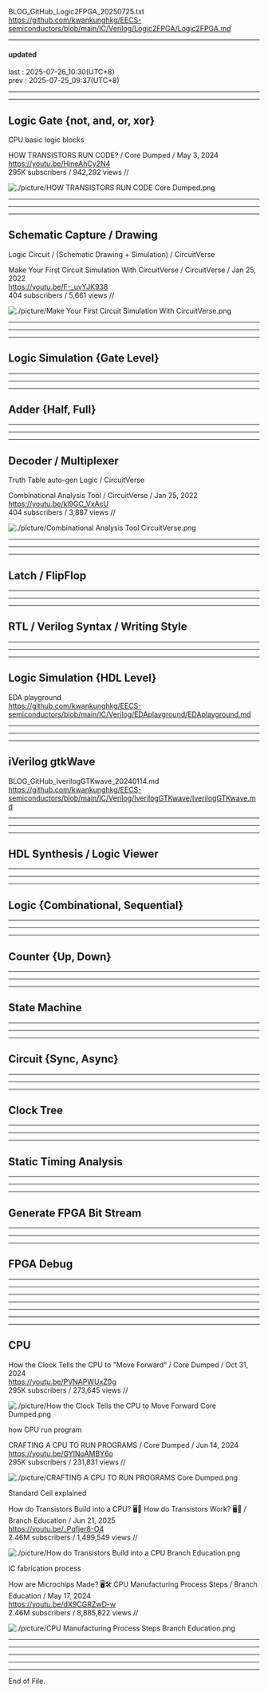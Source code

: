   
BLOG_GitHub_Logic2FPGA_20250725.txt  
  https://github.com/kwankunghkg/EECS-semiconductors/blob/main/IC/Verilog/Logic2FPGA/Logic2FPGA.md  
  
  
  
----------------------------------------  
  
#### updated  
last : 2025-07-26_10:30(UTC+8)  
prev : 2025-07-25_09:37(UTC+8)  
  
----------------------------------------  
  
  
----------------------------------------  
  
## Logic Gate {not, and, or, xor}  
  
  
CPU basic logic blocks  
  
HOW TRANSISTORS RUN CODE? / Core Dumped / May 3, 2024  
  https://youtu.be/HjneAhCy2N4  
  295K subscribers / 942,292 views //  
  
  <img src="./picture/HOW TRANSISTORS RUN CODE Core Dumped.png" alt="./picture/HOW TRANSISTORS RUN CODE Core Dumped.png" style=""/>  
  
  
  
----------------------------------------  
  
  
----------------------------------------  
  
  
----------------------------------------  
  
## Schematic Capture / Drawing  
  
Logic Circuit / (Schematic Drawing + Simulation) / CircuitVerse  
  
Make Your First Circuit Simulation With CircuitVerse / CircuitVerse / Jan 25, 2022  
  https://youtu.be/F-_uvYJK938  
  404 subscribers / 5,661 views //  
  
  <img src="./picture/Make Your First Circuit Simulation With CircuitVerse.png" alt="./picture/Make Your First Circuit Simulation With CircuitVerse.png" style=""/>  
  
  
  
  
----------------------------------------  
  
  
----------------------------------------  
  
  
----------------------------------------  
  
## Logic Simulation {Gate Level}  
  
  
  
  
  
----------------------------------------  
  
  
----------------------------------------  
  
  
----------------------------------------  
  
## Adder {Half, Full}  
  
  
  
  
----------------------------------------  
  
  
----------------------------------------  
  
  
----------------------------------------  
  
## Decoder / Multiplexer  
  
  
Truth Table auto-gen Logic / CircuitVerse  
  
Combinational Analysis Tool / CircuitVerse / Jan 25, 2022  
  https://youtu.be/kl9GC_VxAcU  
  404 subscribers / 3,887 views //  
  
  <img src="./picture/Combinational Analysis Tool CircuitVerse.png" alt="./picture/Combinational Analysis Tool CircuitVerse.png" style=""/>  
  
  
  
  
  
----------------------------------------  
  
  
----------------------------------------  
  
  
----------------------------------------  
  
## Latch / FlipFlop  
  
  
  
  
----------------------------------------  
  
  
----------------------------------------  
  
  
----------------------------------------  
  
## RTL / Verilog Syntax / Writing Style  
  
  
  
  
----------------------------------------  
  
  
----------------------------------------  
  
  
----------------------------------------  
  
## Logic Simulation {HDL Level}  
  
  
EDA playground  
  https://github.com/kwankunghkg/EECS-semiconductors/blob/main/IC/Verilog/EDAplayground/EDAplayground.md  
  
  
  
  
  
----------------------------------------  
  
  
----------------------------------------  
  
  
----------------------------------------  
  
## iVerilog gtkWave  
  
BLOG_GitHub_IverilogGTKwave_20240114.md  
  https://github.com/kwankunghkg/EECS-semiconductors/blob/main/IC/Verilog/IverilogGTKwave/IverilogGTKwave.md
  
  
  
----------------------------------------  
  
  
----------------------------------------  
  
  
----------------------------------------  
  
## HDL Synthesis / Logic Viewer  
  
  
  
  
----------------------------------------  
  
  
----------------------------------------  
  
  
----------------------------------------  
  
## Logic {Combinational, Sequential}  
  
  
  
  
----------------------------------------  
  
  
----------------------------------------  
  
  
----------------------------------------  
  
## Counter {Up, Down}  
  
  
  
  
----------------------------------------  
  
  
----------------------------------------  
  
  
----------------------------------------  
  
## State Machine  
  
  
  
  
----------------------------------------  
  
  
----------------------------------------  
  
  
----------------------------------------  
  
## Circuit {Sync, Async}  
  
  
  
  
----------------------------------------  
  
  
----------------------------------------  
  
  
----------------------------------------  
  
## Clock Tree  
  
  
  
  
----------------------------------------  
  
  
----------------------------------------  
  
  
----------------------------------------  
  
## Static Timing Analysis  
  
  
  
  
----------------------------------------  
  
  
----------------------------------------  
  
  
----------------------------------------  
  
## Generate FPGA Bit Stream  
  
  
  
  
----------------------------------------  
  
  
----------------------------------------  
  
  
----------------------------------------  
  
## FPGA Debug  
  
  
  
----------------------------------------  
  
  
----------------------------------------  
  
  
----------------------------------------  
  
  
  
----------------------------------------  
  
  
  
  
  
----------------------------------------  
  
  
  
  
  
----------------------------------------  
  
  
  
  
  
----------------------------------------  
  
## CPU  
  
  
  
How the Clock Tells the CPU to "Move Forward" / Core Dumped / Oct 31, 2024  
  https://youtu.be/PVNAPWUxZ0g  
  295K subscribers / 273,645 views //  
  
  <img src="./picture/How the Clock Tells the CPU to Move Forward Core Dumped.png" alt="./picture/How the Clock Tells the CPU to Move Forward Core Dumped.png" style=""/>  
  
  
  
  
how CPU run program  
  
CRAFTING A CPU TO RUN PROGRAMS / Core Dumped / Jun 14, 2024  
  https://youtu.be/GYlNoAMBY6o  
  295K subscribers / 231,831 views //  
  
  <img src="./picture/CRAFTING A CPU TO RUN PROGRAMS Core Dumped.png" alt="./picture/CRAFTING A CPU TO RUN PROGRAMS Core Dumped.png" style=""/>  
  
  
  
  
Standard Cell explained  
  
How do Transistors Build into a CPU? 🖥️🤔 How do Transistors Work? 🖥️🤔 / Branch Education / Jun 21, 2025  
  https://youtu.be/_Pqfjer8-O4  
  2.46M subscribers / 1,499,549 views //  
  
  <img src="./picture/How do Transistors Build into a CPU Branch Education.png" alt="./picture/How do Transistors Build into a CPU Branch Education.png" style=""/>  
  
  
  
  
IC fabrication process  
  
How are Microchips Made? 🖥️🛠️ CPU Manufacturing Process Steps / Branch Education / May 17, 2024  
  https://youtu.be/dX9CGRZwD-w  
  2.46M subscribers / 8,885,822 views //  
  
  <img src="./picture/CPU Manufacturing Process Steps Branch Education.png" alt="./picture/CPU Manufacturing Process Steps Branch Education.png" style=""/>  
  
  
  
  
----------------------------------------  
  
  
  
----------------------------------------  
  
  
  
  
  
----------------------------------------  
  
  
  
  
  
----------------------------------------  
  
  
  
----------------------------------------  
End of File.  
